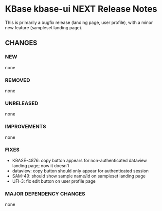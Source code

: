 # KBase kbase-ui NEXT Release Notes

This is primarily a bugfix release (landing page, user profile), with a minor new feature (sampleset landing page).

## CHANGES

### NEW

none

### REMOVED

none

### UNRELEASED

none

### IMPROVEMENTS

none

### FIXES

- KBASE-4876: copy button appears for non-authenticated dataview landing page; now it doesn't
- dataview: copy button should only appear for authenticated session
- SAM-49: should show sample name/id on sampleset landing page
- UFI-3: fix edit button on user profile page

### MAJOR DEPENDENCY CHANGES

none
